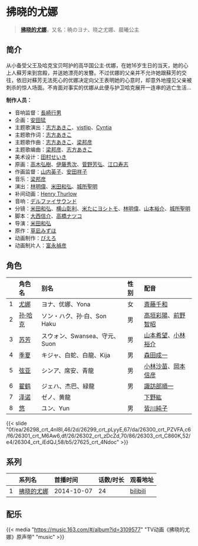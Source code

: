 # 拂晓的尤娜


> <u>**[拂晓的尤娜](https://bgm.tv/subject/107474)**</u>，又名：暁のヨナ、晓之尤娜、晨曦公主

## 简介

从小备受父王及哈克宝贝呵护的高华国公主‧优娜，在她16岁生日的当天，她的心上人蘇芳来到宫殿，并送她漂亮的发簪。不过优娜的父亲并不允许她跟蘇芳的交往，依旧对蘇芳无法死心的优娜决定向父王表明她的心意时，却意外地撞见父亲被刺杀的惊人场面。不肯面对事实的优娜从此便与护卫哈克展开一连串的逃亡生活…

**制作人员：**
- 音响监督：[長崎行男](https://bgm.tv/person/2534)
- 企画：[安田猛](https://bgm.tv/person/710)
- 主题歌演出：[志方あきこ](https://bgm.tv/person/6510)、[vistlip](https://bgm.tv/person/14898)、[Cyntia](https://bgm.tv/person/17648)
- 主题歌作词：[志方あきこ](https://bgm.tv/person/6510)
- 主题歌作曲：[志方あきこ](https://bgm.tv/person/6510)、[梁邦彦](https://bgm.tv/person/119)
- 主题歌编曲：[梁邦彦](https://bgm.tv/person/119)、[志方あきこ](https://bgm.tv/person/6510)
- 美术设计：[田村せいき](https://bgm.tv/person/6772)
- 原画：[高木弘樹](https://bgm.tv/person/1305)、[伊藤秀次](https://bgm.tv/person/11405)、[菅野芳弘](https://bgm.tv/person/12509)、[江口寿志](https://bgm.tv/person/2090)
- 作画监督：[山内英子](https://bgm.tv/person/11358)、[安田祥子](https://bgm.tv/person/26264)
- 音乐：[梁邦彦](https://bgm.tv/person/119)
- 演出：[林明偉](https://bgm.tv/person/21170)、[米田和弘](https://bgm.tv/person/15246)、[城所聖明](https://bgm.tv/person/15283)
- 补间动画：[Henry Thurlow](https://bgm.tv/person/55542)
- 音响：[デルファイサウンド](https://bgm.tv/person/29859)
- 分镜：[米田和弘](https://bgm.tv/person/15246)、[横山彰利](https://bgm.tv/person/2886)、[米たにヨシトモ](https://bgm.tv/person/1270)、[林明偉](https://bgm.tv/person/21170)、[山本裕介](https://bgm.tv/person/1716)、[城所聖明](https://bgm.tv/person/15283)
- 脚本：[大西信介](https://bgm.tv/person/1577)、[高橋ナツコ](https://bgm.tv/person/653)
- 导演：[米田和弘](https://bgm.tv/person/15246)
- 原作：[草凪みずほ](https://bgm.tv/person/10203)
- 动画制作：[ぴえろ](https://bgm.tv/person/320)
- 动画制片人：[富永禎彦](https://bgm.tv/person/48744)

## 角色

|     |   角色名   |   别名  | 性别 |  配音  |
|:--- |:------  |:----      |:---  |:--   |
| 1 | [尤娜](https://bgm.tv/character/26298) | ヨナ、优娜、Yona | 女 | [斎藤千和](https://bgm.tv/person/4249) |
| 2 | [孙·哈克](https://bgm.tv/character/26299) | ソン・ハク、孙·白、Son Haku | 男 | [高垣彩陽](https://bgm.tv/person/4757)、[前野智昭](https://bgm.tv/person/5121) |
| 3 | [苏芳](https://bgm.tv/character/26300) | スウォン、Swansea、守元、Suon | 男 | [山本希望](https://bgm.tv/person/7147)、[小林裕介](https://bgm.tv/person/13825) |
| 4 | [季夏](https://bgm.tv/character/26301) | キジャ、白蛇、白龍、Kija | 男 | [森田成一](https://bgm.tv/person/4716) |
| 5 | [弦亚](https://bgm.tv/character/26302) | シンア、席安、青龍 | 男 | [小林沙苗](https://bgm.tv/person/4428)、[岡本信彦](https://bgm.tv/person/4950) |
| 6 | [翟鹤](https://bgm.tv/character/26303) | ジェハ、杰巴、緑龍 | 男 | [諏訪部順一](https://bgm.tv/person/3864) |
| 7 | [泽诺](https://bgm.tv/character/26304) | ゼノ、黄龍 |  | [下野紘](https://bgm.tv/person/4262) |
| 8 | [悠](https://bgm.tv/character/27625) | ユン、Yun | 男 | [皆川純子](https://bgm.tv/person/4224) |

{{< slide "0f/ea/26298_crt_4nI8I,46/2d/26299_crt_pLyyE,67/da/26300_crt_PZVFA,c6/f6/26301_crt_M6Aw6,df/26/26302_crt_zDcZd,70/86/26303_crt_C860K,52/e4/26304_crt_iEdQJ,58/b5/27625_crt_4Ndoc" >}}

## 系列

|     |   系列名   |   首播时间  | 话数/时长  | 观看地址 |
|:---  |:------    |:----      |:---       |:---  |
| 1 |[拂晓的尤娜](https://bgm.tv/subject/107474)| 2014-10-07 | 24 | [bilibili](https://www.bilibili.com/bangumi/play/ep80042)  |


## 配乐

{{< media "https://music.163.com/#/album?id=3109577"
"TV动画《拂晓的尤娜》原声带"
"music" >}}
